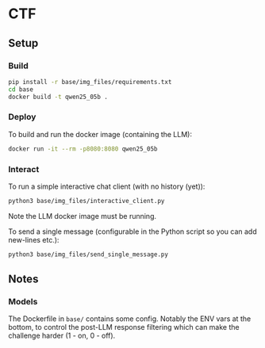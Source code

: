 # CTF

## Setup

### Build

```bash
pip install -r base/img_files/requirements.txt
cd base
docker build -t qwen25_05b .
```

### Deploy

To build and run the docker image (containing the LLM):
```bash
docker run -it --rm -p8080:8080 qwen25_05b
```

### Interact

To run a simple interactive chat client (with no history (yet)):
```bash
python3 base/img_files/interactive_client.py
```
Note the LLM docker image must be running.


To send a single message (configurable in the Python script so you can add new-lines etc.):
```bash
python3 base/img_files/send_single_message.py
```

## Notes

### Models
The Dockerfile in `base/` contains some config. Notably the ENV vars at the bottom, to control the post-LLM response filtering which can make the challenge harder (1 - on, 0 - off).

